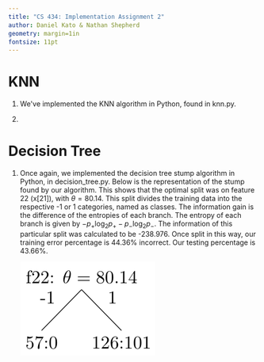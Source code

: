 ```yaml
---
title: "CS 434: Implementation Assignment 2"
author: Daniel Kato & Nathan Shepherd
geometry: margin=1in
fontsize: 11pt
---
```


# KNN
1. We've implemented the KNN algorithm in Python, found in knn.py.

2.

# Decision Tree

1. Once again, we implemented the decision tree stump algorithm in Python, in decision_tree.py. Below is the representation of the stump found by our algorithm.  This shows that the optimal split was on feature 22 (x[21]), with $\theta=80.14$. This split divides the training data into the respective -1 or 1 categories, named as classes. The information gain is the difference of the entropies of each branch. The entropy of each branch is given by $-p_+\log_2 p_+-p_-\log_2 p_-$. The information of this particular split was calculated to be -238.976. Once split in this way, our training error percentage is 44.36% incorrect.  Our testing percentage is 43.66%.

    ![Tree of depth 1](./img/stump.png)
